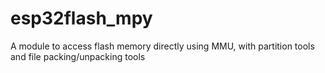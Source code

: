 # esp32flash_mpy
A module to access flash memory directly using MMU, with partition tools and file packing/unpacking tools
